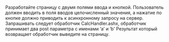 Разработайте страницу с двумя полями ввода и кнопкой. Пользователь должен вводить в поля вводов целочисленный значения, а нажатие по кнопке должно приводить к асинхронному запросу на сервер. Запрашивать следует обработчик CalcHandler.ashx, обработчик принимает два post параметра с именами ‘a’ и ‘b' Результат который возвращает обработчик выведите на страницу.
